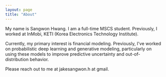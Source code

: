 ```yaml
---
layout: page
title: "About"
---
```


<center>
<!--<img src='{{ "/assets/amatsukawa.png" | relative_url }}' width="200">-->
</center>

My name is Sangwon Hwang.
I am a full-time MSCS student.
Previously, I worked at InMobi, KETI (Korea Electronics Technology Institute).

Currently, my primary interest is financial modeling.
Previously, I've worked on probabilistic 
deep learning and generative modeling, particularly on using 
these models to improve predictive uncertainty and out-of-distribution behavior.

Please reach out to me at jakesangwon.h at gmail.

